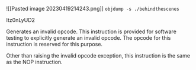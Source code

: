 ![[Pasted image 20230419214243.png]]
`objdump -s ./behindthescenes`

Itz0nLyUD2

Generates an invalid opcode. This instruction is provided for software testing to explicitly generate an invalid opcode. The opcode for this instruction is reserved for this purpose.

Other than raising the invalid opcode exception, this instruction is the same as the NOP instruction.